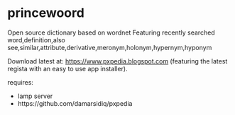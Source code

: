 # princewoord
Open source dictionary based on wordnet  Featuring recently searched word,definition,also see,similar,attribute,derivative,meronym,holonym,hypernym,hyponym

Download latest at: https://www.pxpedia.blogspot.com (featuring the latest regista with an easy to use app installer).

requires: 
<ul>
<li>lamp server</li>
<li>https://github.com/damarsidiq/pxpedia</li>
</ul>
